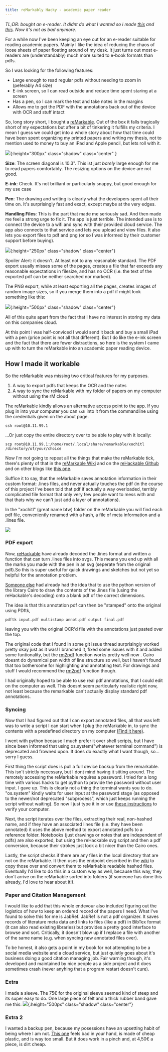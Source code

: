 ```yaml
---
title: reMarkably Hacky - academic paper reader
---
```


*TL;DR: bought an e-reader. It didnt do what I wanted so i made [this](https://github.com/lschwetlick/maxio/tree/master/tools) and [this](https://github.com/lschwetlick/rMsync). Now it's not as bad anymore.*

For a while now I've been keeping an eye out for an e-reader suitable for reading academic papers. 
Mainly I like the idea of reducing the chaos of loose sheets of paper floating around of my desk.
It just turns out most e-readers are (understandably) much more suited to e-book formats than pdfs. 

So I was looking for the following features:
- Large enough to read regular pdfs without needing to zoom in (peferably A4 size)
- E-ink screen, so I can read outside and reduce time spent staring at a screen
- Has a pen, so I can mark the text and take notes in the margins
- Allows me to get the PDF with the annotations back out of the device with OCR and stuff intact

So, long story short, I bought a [reMarkable](https://www.remarkable.com). Out of the box it falls tragically short of my expectations but after a bit of tinkering it fulfills my criteria. I mean I guess we could get into a whole story about how that time could have been spent organizing my printed papers and writing my thesis, not to mention used to money to buy an iPad and Apple pencil, but lets roll with it.

![]({{site.blog_url}}/resources/images/blog2/rM.jpg){:height="300px" class="shadow" class="center" }

**Size**: The screen diagonal is 10.3". This ist just *barely* large enough for me to read papers comfortably. The resizing options on the device are not good.

**E-ink**: Check. It's not brilliant or particularly snappy, but good enough for my use case

**Pen**: The drawing and writing is clearly what the developers spent all their time on. It's surprisingly fast and exact, except maybe at the very edges.

**Handling Files**: This is the part that made me seriously sad. And then made me feel a strong urge to fix it.
The app is just terrible. 
The intended use is to connect the device to a wifi and sync with their provided cloud service. The app also connects to that service and lets you upload and view files. It also lets you export files to pdf and png (or so I was informed by their customer support before buying).

![]({{site.blog_url}}/resources/images/blog2/rMSupport.png){:height="250px" class="shadow" class="center"}

Spoiler Alert: it doesn't. At least not to any reasonable standard. The PDF export usually misses some of the pages, creates a file that far exceeds any reasonable expectations in filesize, and has no OCR (i.e. the text of the exported pdf can be neither searched nor marked). 

The PNG export, while at least exporting all the pages, creates images of random image sizes, so if you merge them into a pdf if might look something like this:

![]({{site.blog_url}}/resources/images/blog2/pngsizes.png){:height="500px" class="shadow" class="center"}

All of this quite apart from the fact that I have no interest in storing my data on this companies cloud.

At this point I was half-conviced I would send it back and buy a small iPad with a pen (price point is not all that different). But I do like the e-ink screen and the fact that there are fewer distractions,  so here is the system I came up with to turn the reMarkable into an academic paper reading device.

## How I made it workable

So the reMarkable was missing two critical features for my purposes.

1. A way to export pdfs that keeps the OCR and the notes
2. A way to sync the reMarkable with my folder of papers on my computer without using the rM cloud

The reMarkable kindly allows an alternative access point to the app. If you plug in into your computer you can `ssh` into it from the commandline using the credentials given on the about page.

```
ssh root@10.11.99.1
```

...Or just copy the entire directory over to be able to play with it locally:

```
scp root@10.11.99.1:/home/root/.local/share/remarkable/xochitl /directory/of/your/choice
```

Now I'm not going to repeat all the things that make the reMarkable tick, there's plenty of that in the [reMarkable Wiki](http://remarkablewiki.com/) and on the [reHackable Github](https://github.com/reHackable) and on other blogs like [this one](http://blog.lucafluri.ch/2017-11-21/customizing-remarkableTablet).

Suffice it to say, that the reMarkable saves annotation information in their custom format: .lines files, and never actually touches the pdf (in the course of this project I've been told that pdf if actually a way overloaded, terribly complicated file format that only very few people want to mess with and that thats why we can't just add a layer of annotations). 

In the "xochitl" (great name btw) folder on the reMarkable you will find each pdf file, conveniently renamed with a hash, a file of meta information and a .lines file.

![]({{site.blog_url}}/resources/images/blog2/rMFilestructure.png) 

### PDF export

Now, [reHackable](https://github.com/reHackable) have already decoded the .lines format and written a function that can turn .lines files into svgs. This means you end up with all the marks you made with the pen in an svg (seperate from the original pdf).So this is super useful for quick drawings and sketches but not yet so helpful for the annotation problem.

[Someone else](https://github.com/phil777/maxio) had already had the idea that to use the python version of the library Cairo to draw the contents of the .lines file (using the reHackable's decoding) onto a blank pdf of the correct dimensions.

The idea is that this annotation pdf can then be "stamped" onto the original using PDftk,

```
pdftk input.pdf multistamp annot.pdf output final.pdf 
```

leaving you with the original OCR'd file with the annotations just pasted over the top.

The original code that I found in some git issue thread surprisingly worked pretty okay just as it was!
I branched  it, fixed some issues with it and added some funtionality, but the [rm2pdf](https://github.com/lschwetlick/maxio/tree/master/tools) function works pretty well now . Cairo doesnt do dynamical pen width of line structure so well, but I haven't found that too bothersome for highlighting and annotating text.
For drawings and stuff I would recommend the [rm2pdf](https://github.com/lschwetlick/maxio/tree/master/tools) function though.

I had originally hoped to be able to use real pdf annotations, that I could edit on the computer as well. This doesnt seem particularly realistic right now, not least because the remarkable can't actually display standard pdf annotations. 

### Syncing

Now that I had figured out that I can export annotated files, all that was left was to write a script I can start when I plug the reMarkable in, to sync the contents with a predefined directory on my computer  [(Find it here)](https://github.com/lschwetlick/rMsync). 

I went with python because I much prefer it over shell scripts, but I have since been informed that using os.system("whatever terminal command") is deprecated and frowned upon. It does do exactly what I want though, so... sorry I guess.

First thing the script does is pull a full device backup from the remarkable. This isn't strictly necessary, but I dont mind having it sitting around. 
The remotely accessing the reMarkable requires a password. I tried for a long time with various hacks to get python to provide the password without user input. I gave up. This is clearly not a thing the terminal wants you to do. 
"os.system" kindly waits for user input at the password stage (as opposed to the newer/not deprecated "subprocess", which just keeps running the script without waiting). So now I just type it in or use [these instructions](http://remarkablewiki.com/tech/ssh) to verify your computer.

Next, the script iterates over the files, extracting their real, non-hashed name, and if they have an associated lines file (i.e. they have been annotated) it uses the above method to export annotated pdfs to a reference folder.
Notebooks (just drawings or notes that are independent of pdfs) are also exported, but using the reHackable svg script and then a pdf conversion, because their strokes just look a bit nicer than the Cairo ones.

Lastly, the script checks if there are any files in the local directory that are not on the reMarkable. It then uses the endpoint described in the [wiki](http://remarkablewiki.com/tips/client) to copy those over and convert them to reMarkable readable hashed files. 
Eventually I'd like to do this in a custom way as well, because this way, they don't arrive on the reMarkable sorted into folders (if someone has done this already, I'd love to hear about it!).


### Paper and Citation Management
I would like to add that this whole endevour also included figuring out the logistics of how to keep an ordered record of the papers I need.
What I've found to solve this for me is JabRef. JabRef is not a pdf organizer. It saves records of literature meta data and links to files (like a pdf) in BibTex format (it can also read existing libraries) but provides a pretty good interface to browse and sort.
Critically, it doesn't blow up if I replace a file with another of the same name (e.g. when syncing new annotated files over).

To be honest, it also gets a point in my book for not attempting to be a social media website and a cloud service, but just quietly goes about it's business doing a good citation managing job.
Fair warning though, it's developed and maintained by nice people as a side project and it does sometimes crash (never anyhing that a program restart doesn't cure).

### Extra

I made a sleeve. The 75€ for the original sleeve seemed kind of steep and its super easy to do. One large piece of felt and a thick rubber band gave me this:
![]({{site.blog_url}}/resources/images/blog2/sleeve.jpg){:height="500px" class="shadow"  class="center"}

### Extra 2
I wanted a backup pen, because my posessions have an upsetting habit of being where I am not. 
[This one](https://www.amazon.de/gp/product/B06Y3F5W87/ref=oh_aui_detailpage_o03_s00?ie=UTF8&psc=1) feels bad in your hand, is made of cheap plastic, and is way too small. But it does work in a pinch and, at 4,50€ a piece, is dirt cheap.